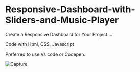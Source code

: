 # Responsive-Dashboard-with-Sliders-and-Music-Player

Create a Responsive Dashboard for Your Project....

Code with Html, CSS, Javascript

Preferred to use Vs code or Codepen.


![Capture](https://github.com/MahalakshmiPy/Responsive-Dashboard-with-Sliders-and-Music-Player/assets/172835002/d497ce35-2354-4518-bd46-dfa4e8494de8)
